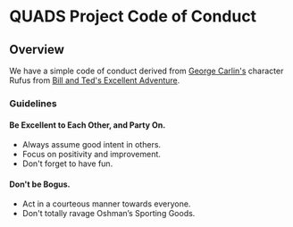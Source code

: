 QUADS Project Code of Conduct
=============================

## Overview 
We have a simple code of conduct derived from [George Carlin's](https://en.wikipedia.org/wiki/George_Carlin) character Rufus from [Bill and Ted's Excellent Adventure](https://en.wikipedia.org/wiki/Bill_%26_Ted%27s_Excellent_Adventure).

### Guidelines

#### Be Excellent to Each Other, and Party On.
* Always assume good intent in others.
* Focus on positivity and improvement.
* Don't forget to have fun.

#### Don't be Bogus.
* Act in a courteous manner towards everyone.
* Don't totally ravage Oshman’s Sporting Goods.

